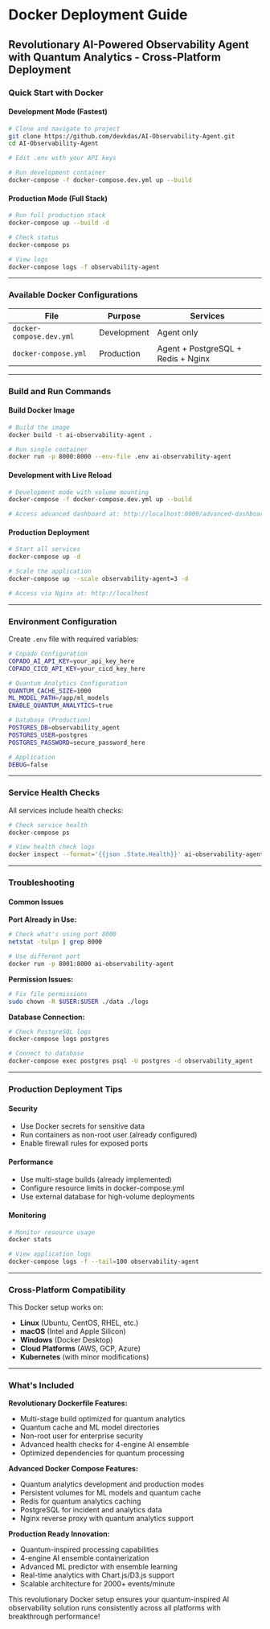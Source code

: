 # Docker Deployment Guide
## Revolutionary AI-Powered Observability Agent with Quantum Analytics - Cross-Platform Deployment

### Quick Start with Docker

#### Development Mode (Fastest)
```bash
# Clone and navigate to project
git clone https://github.com/devkdas/AI-Observability-Agent.git
cd AI-Observability-Agent

# Edit .env with your API keys

# Run development container
docker-compose -f docker-compose.dev.yml up --build
```

#### Production Mode (Full Stack)
```bash
# Run full production stack
docker-compose up --build -d

# Check status
docker-compose ps

# View logs
docker-compose logs -f observability-agent
```

---

### Available Docker Configurations

| File | Purpose | Services |
|------|---------|----------|
| `docker-compose.dev.yml` | Development | Agent only |
| `docker-compose.yml` | Production | Agent + PostgreSQL + Redis + Nginx |

---

### Build and Run Commands

#### Build Docker Image
```bash
# Build the image
docker build -t ai-observability-agent .

# Run single container
docker run -p 8000:8000 --env-file .env ai-observability-agent
```

#### Development with Live Reload
```bash
# Development mode with volume mounting
docker-compose -f docker-compose.dev.yml up --build

# Access advanced dashboard at: http://localhost:8000/advanced-dashboard
```

#### Production Deployment
```bash
# Start all services
docker-compose up -d

# Scale the application
docker-compose up --scale observability-agent=3 -d

# Access via Nginx at: http://localhost
```

---

### Environment Configuration

Create `.env` file with required variables:

```bash
# Copado Configuration
COPADO_AI_API_KEY=your_api_key_here
COPADO_CICD_API_KEY=your_cicd_key_here

# Quantum Analytics Configuration
QUANTUM_CACHE_SIZE=1000
ML_MODEL_PATH=/app/ml_models
ENABLE_QUANTUM_ANALYTICS=true

# Database (Production)
POSTGRES_DB=observability_agent
POSTGRES_USER=postgres
POSTGRES_PASSWORD=secure_password_here

# Application
DEBUG=false
```

---

### Service Health Checks

All services include health checks:

```bash
# Check service health
docker-compose ps

# View health check logs
docker inspect --format='{{json .State.Health}}' ai-observability-agent
```

---

### Troubleshooting

#### Common Issues

**Port Already in Use:**
```bash
# Check what's using port 8000
netstat -tulpn | grep 8000

# Use different port
docker run -p 8001:8000 ai-observability-agent
```

**Permission Issues:**
```bash
# Fix file permissions
sudo chown -R $USER:$USER ./data ./logs
```

**Database Connection:**
```bash
# Check PostgreSQL logs
docker-compose logs postgres

# Connect to database
docker-compose exec postgres psql -U postgres -d observability_agent
```

---

### Production Deployment Tips

#### Security
- Use Docker secrets for sensitive data
- Run containers as non-root user (already configured)
- Enable firewall rules for exposed ports

#### Performance
- Use multi-stage builds (already implemented)
- Configure resource limits in docker-compose.yml
- Use external database for high-volume deployments

#### Monitoring
```bash
# Monitor resource usage
docker stats

# View application logs
docker-compose logs -f --tail=100 observability-agent
```

---

### Cross-Platform Compatibility

This Docker setup works on:
- **Linux** (Ubuntu, CentOS, RHEL, etc.)
- **macOS** (Intel and Apple Silicon)
- **Windows** (Docker Desktop)
- **Cloud Platforms** (AWS, GCP, Azure)
- **Kubernetes** (with minor modifications)

---

### What's Included

**Revolutionary Dockerfile Features:**
- Multi-stage build optimized for quantum analytics
- Quantum cache and ML model directories
- Non-root user for enterprise security
- Advanced health checks for 4-engine AI ensemble
- Optimized dependencies for quantum processing

**Advanced Docker Compose Features:**
- Quantum analytics development and production modes
- Persistent volumes for ML models and quantum cache
- Redis for quantum analytics caching
- PostgreSQL for incident and analytics data
- Nginx reverse proxy with quantum analytics support

**Production Ready Innovation:**
- Quantum-inspired processing capabilities
- 4-engine AI ensemble containerization
- Advanced ML predictor with ensemble learning
- Real-time analytics with Chart.js/D3.js support
- Scalable architecture for 2000+ events/minute

This revolutionary Docker setup ensures your quantum-inspired AI observability solution runs consistently across all platforms with breakthrough performance!

